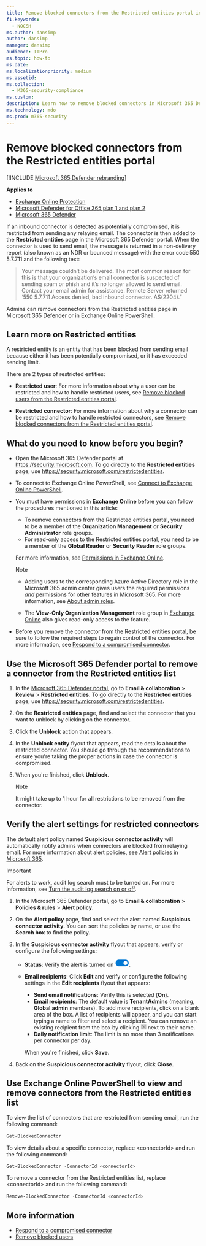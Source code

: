```yaml
---
title: Remove blocked connectors from the Restricted entities portal in Microsoft 365
f1.keywords:
  - NOCSH
ms.author: dansimp
author: dansimp
manager: dansimp
audience: ITPro
ms.topic: how-to
ms.date:
ms.localizationpriority: medium
ms.assetid:
ms.collection:
  - M365-security-compliance
ms.custom:
description: Learn how to remove blocked connectors in Microsoft 365 Defender.
ms.technology: mdo
ms.prod: m365-security
---
```


# Remove blocked connectors from the Restricted entities portal

[!INCLUDE [Microsoft 365 Defender rebranding](../includes/microsoft-defender-for-office.md)]

**Applies to**

- [Exchange Online Protection](exchange-online-protection-overview.md)
- [Microsoft Defender for Office 365 plan 1 and plan 2](defender-for-office-365.md)
- [Microsoft 365 Defender](../defender/microsoft-365-defender.md)

If an inbound connector is detected as potentially compromised, it is restricted from sending any relaying email. The connector is then added to the **Restricted entities** page in the Microsoft 365 Defender portal. When the connector is used to send email, the message is returned in a non-delivery report (also known as an NDR or bounced message) with the error code 550 5.7.711 and the following text: 

> Your message couldn’t be delivered. The most common reason for this is that your organization’s email connector is suspected of sending spam or phish and it’s no
> longer allowed to send email. Contact your email admin for assistance. 
> Remote Server returned ‘550 5.7.711 Access denied, bad inbound connector. AS(2204).” 

Admins can remove connectors from the Restricted entities page in Microsoft 365 Defender or in Exchange Online PowerShell. 

## Learn more on Restricted entities

A restricted entity is an entity that has been blocked from sending email because either it has been potentially compromised, or it has exceeded sending limit.

There are 2 types of restricted entities: 

- **Restricted user**: For more information about why a user can be restricted and how to handle restricted users, see [Remove blocked users from the Restricted entities portal](removing-user-from-restricted-users-portal-after-spam.md). 

- **Restricted connector**: For more information about why a connector can be restricted and how to handle restricted connectors, see [Remove blocked connectors from the Restricted entities portal](remove-blocked-connectors.md). 

## What do you need to know before you begin?

- Open the Microsoft 365 Defender portal at <https://security.microsoft.com>. To go directly to the **Restricted entities** page, use <https://security.microsoft.com/restrictedentities>.

- To connect to Exchange Online PowerShell, see [Connect to Exchange Online PowerShell](/powershell/exchange/connect-to-exchange-online-powershell).

- You must have permissions in **Exchange Online** before you can follow the procedures mentioned in this article:
  - To remove connectors from the Restricted entities portal, you need to be a member of the **Organization Management** or **Security Administrator** role groups.
  - For read-only access to the Restricted entities portal, you need to be a member of the **Global Reader** or **Security Reader** role groups.

  For more information, see [Permissions in Exchange Online](/exchange/permissions-exo/permissions-exo).

  > [!NOTE]
  >
  > - Adding users to the corresponding Azure Active Directory role in the Microsoft 365 admin center gives users the required permissions _and_ permissions for other features in Microsoft 365. For more information, see [About admin roles](../../admin/add-users/about-admin-roles.md).
  >
  > - The **View-Only Organization Management** role group in [Exchange Online](/Exchange/permissions-exo/permissions-exo#role-groups) also gives read-only access to the feature.

- Before you remove the connector from the Restricted entities portal, be sure to follow the required steps to regain control of the connector. For more information, see [Respond to a compromised connector](respond-compromised-connector.md).

## Use the Microsoft 365 Defender portal to remove a connector from the Restricted entities list

1. In the [Microsoft 365 Defender portal](https://security.microsoft.com), go to **Email & collaboration** \> **Review** \> **Restricted entities**. To go directly to the **Restricted entities** page, use <https://security.microsoft.com/restrictedentities>.

2. On the **Restricted entities** page, find and select the connector that you want to unblock by clicking on the connector.

3. Click the **Unblock** action that appears.

4. In the **Unblock entity** flyout that appears, read the details about the restricted connector. You should go through the recommendations to ensure you're taking the proper actions in case the connector is compromised.

5. When you're finished, click **Unblock**.

   > [!NOTE]
   > It might take up to 1 hour for all restrictions to be removed from the connector.

## Verify the alert settings for restricted connectors

The default alert policy named **Suspicious connector activity** will automatically notify admins when connectors are blocked from relaying email. For more information about alert policies, see [Alert policies in Microsoft 365](../../compliance/alert-policies.md).

> [!IMPORTANT]
> For alerts to work, audit log search must to be turned on. For more information, see [Turn the audit log search on or off](../../compliance/turn-audit-log-search-on-or-off.md).

1. In the Microsoft 365 Defender portal, go to **Email & collaboration** \> **Policies & rules** \> **Alert policy**.

2. On the **Alert policy** page, find and select the alert named **Suspicious connector activity**. You can sort the policies by name, or use the **Search box** to find the policy.

3. In the **Suspicious connector activity** flyout that appears, verify or configure the following settings:
   - **Status**: Verify the alert is turned on ![Toggle on.](../../media/scc-toggle-on.png).
   - **Email recipients**: Click **Edit** and verify or configure the following settings in the **Edit recipients** flyout that appears:
     - **Send email notifications**: Verify this is selected (**On**).
     - **Email recipients**: The default value is **TenantAdmins** (meaning, **Global admin** members). To add more recipients, click on a blank area of the box. A list of recipients will appear, and you can start typing a name to filter and select a recipient. You can remove an existing recipient from the box by clicking ![Remove icon.](../../media/m365-cc-sc-remove-selection-icon.png) next to their name.
     - **Daily notification limit**: The limit is no more than 3 notifications per connector per day.

     When you're finished, click **Save**.

4. Back on the **Suspicious connector activity** flyout, click **Close**.

## Use Exchange Online PowerShell to view and remove connectors from the Restricted entities list

To view the list of connectors that are restricted from sending email, run the following command:

```powershell
Get-BlockedConnector
```

To view details about a specific connector, replace \<connectorId\> and run the following command:

```powershell
Get-BlockedConnector -ConnectorId <connectorId>
```

To remove a connector from the Restricted entities list, replace \<connectorId\> and run the following command:

```powershell
Remove-BlockedConnector -ConnectorId <connectorId>
```

## More information

- [Respond to a compromised connector](respond-compromised-connector.md)
- [Remove blocked users](removing-user-from-restricted-users-portal-after-spam.md)